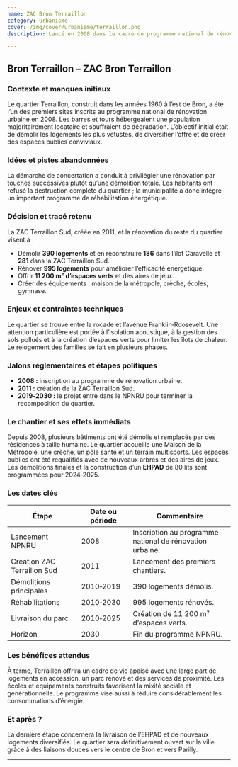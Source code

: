 ```yaml
---
name: ZAC Bron Terraillon
category: urbanisme
cover: /img/cover/urbanisme/terraillon.png
description: Lancé en 2008 dans le cadre du programme national de rénovation urbaine, le projet de la ZAC Bron Terraillon transforme un quartier construit dans les années 1960, autrefois dominé par de grandes barres locatives dégradées. Après la création de la ZAC Terraillon Sud en 2011, il combine démolition de 390 logements, reconstruction de 467 logements neufs, rénovation énergétique de 995 logements, aménagement de 11 200 m² d’espaces verts et construction d’équipements publics (écoles, crèche, gymnase, EHPAD), avec une finalisation prévue en 2030.

---
```

## Bron Terraillon – **ZAC Bron Terraillon**

### Contexte et manques initiaux

Le quartier Terraillon, construit dans les années 1960 à l’est de Bron, a été l’un des premiers sites inscrits au programme national de rénovation urbaine en 2008. Les barres et tours hébergeaient une population majoritairement locataire et souffraient de dégradation. L’objectif initial était de démolir les logements les plus vétustes, de diversifier l’offre et de créer des espaces publics conviviaux.

### Idées et pistes abandonnées

La démarche de concertation a conduit à privilégier une rénovation par touches successives plutôt qu’une démolition totale. Les habitants ont refusé la destruction complète du quartier ; la municipalité a donc intégré un important programme de réhabilitation énergétique.

### Décision et tracé retenu

La ZAC Terraillon Sud, créée en 2011, et la rénovation du reste du quartier visent à :

- Démolir **390 logements** et en reconstruire **186** dans l’îlot Caravelle et **281** dans la ZAC Terraillon Sud.
- Rénover **995 logements** pour améliorer l’efficacité énergétique.
- Offrir **11 200 m² d’espaces verts** et des aires de jeux.
- Créer des équipements : maison de la métropole, crèche, écoles, gymnase.

### Enjeux et contraintes techniques

Le quartier se trouve entre la rocade et l’avenue Franklin‑Roosevelt. Une attention particulière est portée à l’isolation acoustique, à la gestion des sols pollués et à la création d’espaces verts pour limiter les îlots de chaleur. Le relogement des familles se fait en plusieurs phases.

### Jalons réglementaires et étapes politiques

- **2008 :** inscription au programme de rénovation urbaine.
- **2011 :** création de la ZAC Terraillon Sud.
- **2019‑2030 :** le projet entre dans le NPNRU pour terminer la recomposition du quartier.

### Le chantier et ses effets immédiats

Depuis 2008, plusieurs bâtiments ont été démolis et remplacés par des résidences à taille humaine. Le quartier accueille une Maison de la Métropole, une crèche, un pôle santé et un terrain multisports. Les espaces publics ont été requalifiés avec de nouveaux arbres et des aires de jeux. Les démolitions finales et la construction d’un **EHPAD** de 80 lits sont programmées pour 2024‑2025.

### Les dates clés

| Étape | Date ou période | Commentaire |
| --- | --- | --- |
| Lancement NPNRU | 2008 | Inscription au programme national de rénovation urbaine. |
| Création ZAC Terraillon Sud | 2011 | Lancement des premiers chantiers. |
| Démolitions principales | 2010‑2019 | 390 logements démolis. |
| Réhabilitations | 2010‑2030 | 995 logements rénovés. |
| Livraison du parc | 2010‑2025 | Création de 11 200 m² d’espaces verts. |
| Horizon | 2030 | Fin du programme NPNRU. |

### Les bénéfices attendus

À terme, Terraillon offrira un cadre de vie apaisé avec une large part de logements en accession, un parc rénové et des services de proximité. Les écoles et équipements construits favorisent la mixité sociale et générationnelle. Le programme vise aussi à réduire considérablement les consommations d’énergie.

### Et après ?

La dernière étape concernera la livraison de l’EHPAD et de nouveaux logements diversifiés. Le quartier sera définitivement ouvert sur la ville grâce à des liaisons douces vers le centre de Bron et vers Parilly.

---
